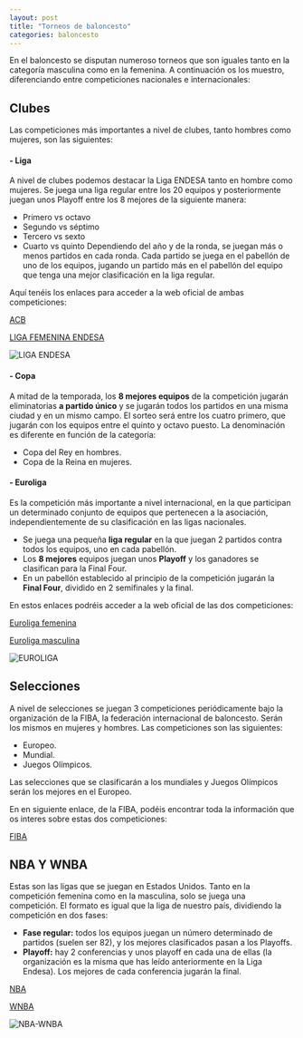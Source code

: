 ```yaml
---
layout: post
title: "Torneos de baloncesto"
categories: baloncesto
---
```


En el baloncesto se disputan numeroso torneos que son iguales tanto en la categoría masculina como en la femenina. A continuación os los muestro, diferenciando entre competiciones nacionales e internacionales:

## Clubes

Las competiciones más importantes a nivel de clubes, tanto hombres como mujeres, son las siguientes:

#### - Liga

A nivel de clubes podemos destacar la Liga ENDESA tanto en hombre como mujeres. Se juega una liga regular entre los 20 equipos y posteriormente juegan unos Playoff entre los 8 mejores de la siguiente manera:
* Primero vs octavo
* Segundo vs séptimo
* Tercero vs sexto
* Cuarto vs quinto
Dependiendo del año y de la ronda, se juegan más o menos partidos en cada ronda. Cada partido se juega en el pabellón de uno de los equipos, jugando un partido más en el pabellón del equipo que tenga una mejor clasificación en la liga regular.

Aquí tenéis los enlaces para acceder a la web oficial de ambas competiciones:

[ACB](https://www.acb.com/)

[LIGA FEMENINA ENDESA](http://www.lfendesa.es/inicio.aspx)

![LIGA ENDESA](../images_text/baloncesto_liga%20endesa.jpg)

#### - Copa

A mitad de la temporada, los **8 mejores equipos** de la competición jugarán eliminatorias **a partido único** y se jugarán todos los partidos en una misma ciudad y en un mismo campo.
El sorteo será entre los cuatro primero, que jugarán con los equipos entre el quinto y octavo puesto.
La denominación es diferente en función de la categoría:

* Copa del Rey en hombres.
* Copa de la Reina en mujeres.

#### - Euroliga

Es la competición más importante a nivel internacional, en la que participan un determinado conjunto de equipos que pertenecen a la asociación, independientemente de su clasificación en las ligas nacionales.

* Se juega una pequeña **liga regular** en la que juegan 2 partidos contra todos los equipos, uno en cada pabellón.
* Los **8 mejores** equipos juegan unos **Playoff** y los ganadores se clasifican para la Final Four.
* En un pabellón establecido al principio de la competición jugarán la **Final Four**, dividido en 2 semifinales y la final.

En estos enlaces podréis acceder a la web oficial de las dos competiciones:

[Euroliga femenina](http://www.fiba.basketball/euroleaguewomen/20-21)

[Euroliga masculina](https://www.euroleague.net/)

![EUROLIGA](../images_text/baloncesto_euroliga.png)

## Selecciones

A nivel de selecciones se juegan 3 competiciones periódicamente bajo la organización de la FIBA, la federación internacional de baloncesto. Serán los mismos en mujeres y hombres. Las competiciones son las siguientes:
* Europeo.
* Mundial.
* Juegos Olímpicos.

Las selecciones que se clasificarán a los mundiales y Juegos Olímpicos serán los mejores en el Europeo.

En en siguiente enlace, de la FIBA, podéis encontrar toda la información que os interes sobre estas dos competiciones:

[FIBA](http://www.fiba.basketball/es)

## NBA Y WNBA

Estas son las ligas que se juegan en Estados Unidos. Tanto en la competición femenina como en la masculina, solo se juega una competición. El formato es igual que la liga de nuestro país, dividiendo la competición en dos fases:
* **Fase regular:** todos los equipos juegan un número determinado de partidos (suelen ser 82), y los mejores clasificados pasan a los Playoffs.
* **Playoff:** hay 2 conferencias y unos playoff en cada una de ellas (la organización es la misma que has leído anteriormente en la Liga Endesa). Los mejores de cada conferencia jugarán la final.
 

[NBA](https://es.nba.com/)


[WNBA](https://www.wnba.com/)

![NBA-WNBA](../images_text/baloncesto_nba_wnba.jpg)


